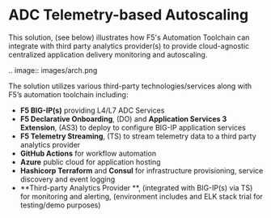 ADC Telemetry-based Autoscaling
============================================================================

This solution, (see below) illustrates how F5's Automation Toolchain can integrate with third party analytics provider(s) to provide cloud-agnostic centralized application delivery monitoring and autoscaling. 
 
   .. image:: images/arch.png

The solution utilizes various third-party technologies/services along with F5’s automation toolchain including:
   
   - **F5 BIG-IP(s)** providing L4/L7 ADC Services
   - **F5 Declarative Onboarding**, (DO) and **Application Services 3 Extension**, (AS3) to deploy to configure BIG-IP application services
   - **F5 Telemetry Streaming**, (TS) to stream telemetry data to a third party analytics provider
   - **GitHub Actions** for workflow automation 
   - **Azure** public cloud for application hosting
   - **Hashicorp Terraform** and **Consul** for infrastructure provisioning, service discovery and event logging
   - **Third-party Analytics Provider **, (integrated with BIG-IP(s) via TS) for monitoring and alerting, (environment includes and ELK stack trial for testing/demo purposes)
